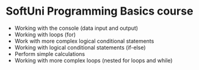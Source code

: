 # SoftUni Programming Basics course 

- Working with the console (data input and output)
- Working with loops (for)
- Work with more complex logical conditional statements
- Working with logical conditional statements (if-else)
- Perform simple calculations
- Working with more complex loops (nested for loops and while)
